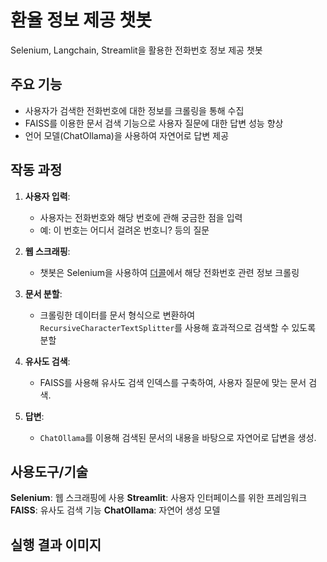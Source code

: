 # 환율 정보 제공 챗봇
Selenium, Langchain, Streamlit을 활용한 전화번호 정보 제공 챗봇

## 주요 기능

- 사용자가 검색한 전화번호에 대한 정보를 크롤링을 통해 수집
- FAISS를 이용한 문서 검색 기능으로 사용자 질문에 대한 답변 성능 향상
- 언어 모델(ChatOllama)을 사용하여 자연어로 답변 제공

## 작동 과정

1. **사용자 입력**:
   - 사용자는 전화번호와 해당 번호에 관해 궁금한 점을 입력
   - 예: 이 번호는 어디서 걸려온 번호니? 등의 질문

2. **웹 스크래핑**:
   - 챗봇은 Selenium을 사용하여 [더콜](www.thecall.co.kr)에서 해당 전화번호 관련 정보 크롤링

3. **문서 분할**:
   - 크롤링한 데이터를 문서 형식으로 변환하여 `RecursiveCharacterTextSplitter`를 사용해 효과적으로 검색할 수 있도록 분할

4. **유사도 검색**:
   - FAISS를 사용해 유사도 검색 인덱스를 구축하여, 사용자 질문에 맞는 문서 검색.

5. **답변**:
   - `ChatOllama`를 이용해 검색된 문서의 내용을 바탕으로 자연어로 답변을 생성.

## 사용도구/기술
**Selenium**: 웹 스크래핑에 사용
**Streamlit**: 사용자 인터페이스를 위한 프레임워크
**FAISS**: 유사도 검색 기능
**ChatOllama**: 자연어 생성 모델

## 실행 결과 이미지
